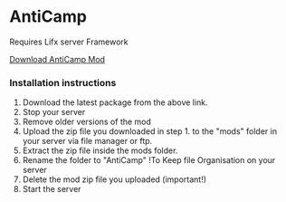 # AntiCamp
Requires Lifx server Framework


[Download AntiCamp Mod](https://github.com/LiF-x/AntiCamp/releases/latest)

### Installation instructions

1. Download the latest package from the above link.
2. Stop your server
3. Remove older versions of the mod
4. Upload the zip file you downloaded in step 1. to the "mods" folder in your server via file manager or ftp.
5. Extract the zip file inside the mods folder.
6. Rename the folder to "AntiCamp" !To Keep file Organisation on your server 
7. Delete the mod zip file you uploaded (important!)
8. Start the server
